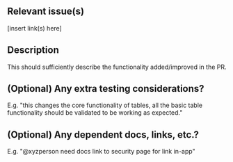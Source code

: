 ## Relevant issue(s)
[insert link(s) here]

## Description
This should sufficiently describe the functionality added/improved in the PR. 

## (Optional) Any extra testing considerations?
E.g. "this changes the core functionality of tables, all the basic table functionality should be validated to be working as expected."

## (Optional) Any dependent docs, links, etc.?
E.g. "@xyzperson need docs link to security page for link in-app" 
